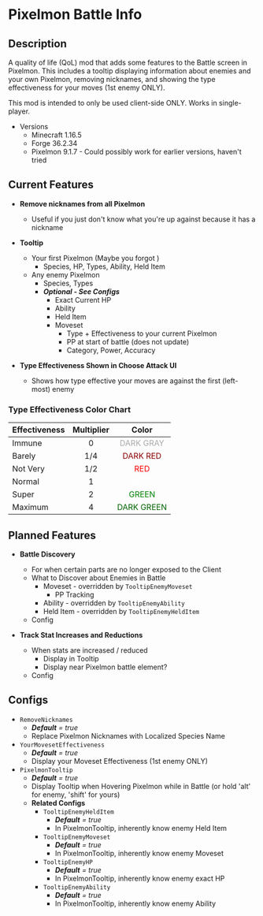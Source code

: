 # Pixelmon Battle Info
## Description
A quality of life (QoL) mod that adds some features to the Battle screen in Pixelmon.
This includes
    a tooltip displaying information about enemies and your own Pixelmon,
    removing nicknames,
    and showing the type effectiveness for your moves (1st enemy ONLY).

This mod is intended to only be used client-side ONLY. Works in single-player.

- Versions
  - Minecraft 1.16.5
  - Forge 36.2.34
  - Pixelmon 9.1.7 - Could possibly work for earlier versions, haven't tried

## Current Features
- **Remove nicknames from all Pixelmon**
  - Useful if you just don't know what you're up against because it has a nickname


- **Tooltip**
  - Your first Pixelmon (Maybe you forgot )
    - Species, HP, Types, Ability, Held Item
  - Any enemy Pixelmon
    - Species, Types
    - **_Optional - See Configs_**
      - Exact Current HP
      - Ability
      - Held Item
      - Moveset
        - Type + Effectiveness to your current Pixelmon
        - PP at start of battle (does not update)
        - Category, Power, Accuracy


- **Type Effectiveness Shown in Choose Attack UI**
  - Shows how type effective your moves are against the first (left-most) enemy

### Type Effectiveness Color Chart

| Effectiveness | Multiplier |                       Color                       |
|---------------|:----------:|:-------------------------------------------------:|
| Immune        |     0      |  <span style="color: darkgray;">DARK GRAY</span>  |
| Barely        |    1/4     |   <span style="color: darkred;">DARK RED</span>   |
| Not Very      |    1/2     |       <span style="color: red;">RED</span>        |
| Normal        |     1      |     <span style="color: white;">WHITE</span>      |
| Super         |     2      |     <span style="color: green;">GREEN</span>      |
| Maximum       |     4      | <span style="color: darkgreen;">DARK GREEN</span> |


## Planned Features
- **Battle Discovery**
  - For when certain parts are no longer exposed to the Client
  - What to Discover about Enemies in Battle
    - Moveset - overridden by `TooltipEnemyMoveset`
      - PP Tracking
    - Ability - overridden by `TooltipEnemyAbility`
    - Held Item - overridden by `TooltipEnemyHeldItem`
  - Config


- **Track Stat Increases and Reductions**
  - When stats are increased / reduced
    - Display in Tooltip
    - Display near Pixelmon battle element?
  - Config


## Configs
- `RemoveNicknames`
  - _**Default** = true_
  - Replace Pixelmon Nicknames with Localized Species Name
- `YourMovesetEffectiveness`
  - _**Default** = true_
  - Display your Moveset Effectiveness (1st enemy ONLY)
- `PixelmonTooltip`
  - _**Default** = true_
  - Display Tooltip when Hovering Pixelmon while in Battle (or hold 'alt' for enemy, 'shift' for yours)
  - **Related Configs**
    - `TooltipEnemyHeldItem`
      - _**Default** = true_
      - In PixelmonTooltip, inherently know enemy Held Item
    - `TooltipEnemyMoveset`
      - _**Default** = true_
      - In PixelmonTooltip, inherently know enemy Moveset
    - `TooltipEnemyHP`
      - _**Default** = true_
      - In PixelmonTooltip, inherently know enemy exact HP
    - `TooltipEnemyAbility`
      - _**Default** = true_
      - In PixelmonTooltip, inherently know enemy Ability